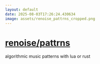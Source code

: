 ```yaml
---
layout: default
date: 2025-08-03T17:26:24.430634
image: assets/renoise_pattrns_cropped.png
---
```


# [renoise/pattrns](https://github.com/renoise/pattrns)

algorithmic music patterns with lua or rust
